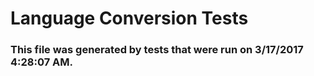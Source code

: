 # Language Conversion Tests
### This file was generated by tests that were run on 3/17/2017 4:28:07 AM.
